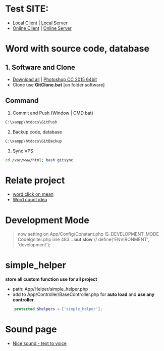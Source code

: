 # Test SITE:
- [Local Client](http://localhost/)    |    [Local Server](http://localhost:81/)
- [Online Client](http://45.77.38.76)    |    [Online Server](http://45.77.38.76:81)

# Word with source code, database
## 1. Software and Clone
- [Download all](https://drive.google.com/uc?id=1bpVEBTk80tPh-MaTYIWyhUzr9wu1jRAD&export=download)  |   [Photoshop CC 2015 64bit](https://drive.google.com/uc?id=1d0b1FFqzVlqmArztTldSASrrSJ9PYoP1&export=download)
- Clone use **GitClone.bat** [on folder software]

## Command
1. Commit and Push (Window | CMD bat)
```bat
C:\xampp\htdocs\GitPush
```
2. Backup code, database
```bat
C:\xampp\htdocs\GitBackup
```
3. Sync VPS
```bash
cd /var/www/html; bash gitsync
```

# Relate project
- [word click on mean](https://github.com/dilaccode/word)
- [Word count idea](https://github.com/quangcongvn/word-count)

# Development Mode
> now setting on App/Config/Constant.php IS_DEVELOPMENT_MODE
CodeIgniter.php line 483... **but slow**
// define('ENVIRONMENT', 'development');

# simple_helper
**store all custom function use for all project**
- path: App/Helper/simple_helper.php
- add to  App/Controller/BaseController.php for **auto load** and **use any controller**
```php
    protected $helpers = ['simple_helper'];
```

# Sound page
- [Nice sound - text to voice](http://fromtexttospeech.com/)
